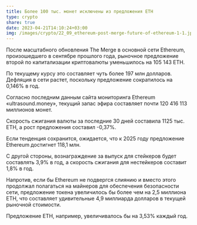 ```yaml
---
title: Более 100 тыс. монет исключены из предложения ETH
type: crypto
share: true
date: 2023-04-21T14:10:24+03:00
img: /images/crypto/22_09_ethereum-post-merge-future-of-ethereum-1-1.jpg
---
```

После масштабного обновления The Merge в основной сети Ethereum, произошедшего в сентябре прошлого года, рыночное предложение второй по капитализации криптовалюты уменьшилось на 105 143 ETH.



По текущему курсу это составляет чуть более 197 млн долларов. Дефляция в сети растет, поскольку предложение сократилось на 0,146% в год.



Согласно последним данным сайта мониторинга Ethereum «ultrasound.money», текущий запас эфира составляет почти 120 416 113 миллионов монет.



Скорость сжигания валюты за последние 30 дней составила 1125 тыс. ETH, а рост предложения составил -0,37%.



Если тенденция сохранится, ожидается, что к 2025 году предложение Ethereum достигнет 118,1 млн.



С другой стороны, вознаграждение за выпуск для стейкеров будет составлять 3,9% в год, а скорость сжигания для нестейкеров составит 1,8% в год.



Напротив, если бы Ethereum не подвергся слиянию и вместо этого продолжал полагаться на майнеров для обеспечения безопасности сети, предложение токена увеличилось бы более чем на 2,5 миллиона ETH, что составляет удивительные 4,9 миллиарда долларов в текущей рыночной стоимости.



Предложение ETH, например, увеличивалось бы на 3,53% каждый год.